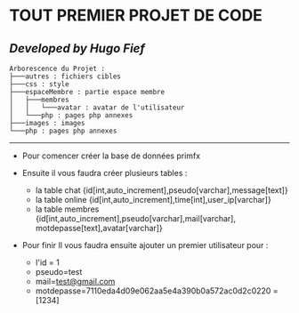 ﻿# TOUT PREMIER PROJET DE CODE

## ***Developed by Hugo Fief***

```
Arborescence du Projet :
├───autres : fichiers cibles
├───css : style
├───espaceMembre : partie espace membre
│   ├───membres
│   │   └───avatar : avatar de l'utilisateur
│   └───php : pages php annexes
├───images : images
└───php : pages php annexes
```
---

- Pour comencer créer la base de données primfx
- Ensuite il vous faudra créer plusieurs tables : 
	* la table chat {id[int,auto_increment],pseudo[varchar],message[text]}
	* la table online {id[int,auto_increment],time[int],user_ip[varchar]}
	* la table membres {id[int,auto_increment],pseudo[varchar],mail[varchar],
		motdepasse[text],avatar[varchar]}
		
- Pour finir Il vous faudra ensuite ajouter un premier utilisateur pour :
	* l'id = 1 
	* pseudo=test
	* mail=test@gmail.com
	* motdepasse=7110eda4d09e062aa5e4a390b0a572ac0d2c0220 = [1234]
